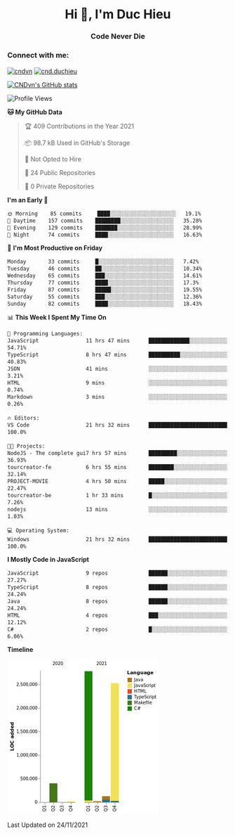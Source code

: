 <h1 align="center">Hi 👋, I'm Duc Hieu</h1>
<h3 align="center">Code Never Die</h3>

<h3 align="left">Connect with me:</h3>
<p align="left">
<a href="https://linkedin.com/in/cndvn" target="blank"><img align="center" src="https://img.shields.io/badge/LinkedIn-0077B5?style=for-the-badge&logo=linkedin&logoColor=white" alt="cndvn"/></a>
<a href="https://fb.com/cnd.duchieu" target="blank"><img align="center" src="https://img.shields.io/badge/Facebook-1877F2?style=for-the-badge&logo=facebook&logoColor=white" alt="cnd.duchieu"/></a>
</p>

[![CNDvn's GitHub stats](https://github-readme-stats.vercel.app/api?username=cndvn)](https://github.com/anuraghazra/github-readme-stats)

<!--START_SECTION:waka-->
![Profile Views](http://img.shields.io/badge/Profile%20Views-0-blue)

**🐱 My GitHub Data** 

> 🏆 409 Contributions in the Year 2021
 > 
> 📦 98.7 kB Used in GitHub's Storage 
 > 
> 🚫 Not Opted to Hire
 > 
> 📜 24 Public Repositories 
 > 
> 🔑 0 Private Repositories  
 > 
**I'm an Early 🐤** 

```text
🌞 Morning    85 commits     ████░░░░░░░░░░░░░░░░░░░░░   19.1% 
🌆 Daytime    157 commits    ████████░░░░░░░░░░░░░░░░░   35.28% 
🌃 Evening    129 commits    ███████░░░░░░░░░░░░░░░░░░   28.99% 
🌙 Night      74 commits     ████░░░░░░░░░░░░░░░░░░░░░   16.63%

```
📅 **I'm Most Productive on Friday** 

```text
Monday       33 commits     █░░░░░░░░░░░░░░░░░░░░░░░░   7.42% 
Tuesday      46 commits     ██░░░░░░░░░░░░░░░░░░░░░░░   10.34% 
Wednesday    65 commits     ███░░░░░░░░░░░░░░░░░░░░░░   14.61% 
Thursday     77 commits     ████░░░░░░░░░░░░░░░░░░░░░   17.3% 
Friday       87 commits     █████░░░░░░░░░░░░░░░░░░░░   19.55% 
Saturday     55 commits     ███░░░░░░░░░░░░░░░░░░░░░░   12.36% 
Sunday       82 commits     ████░░░░░░░░░░░░░░░░░░░░░   18.43%

```


📊 **This Week I Spent My Time On** 

```text
💬 Programming Languages: 
JavaScript               11 hrs 47 mins      █████████████░░░░░░░░░░░░   54.71% 
TypeScript               8 hrs 47 mins       ██████████░░░░░░░░░░░░░░░   40.83% 
JSON                     41 mins             ░░░░░░░░░░░░░░░░░░░░░░░░░   3.21% 
HTML                     9 mins              ░░░░░░░░░░░░░░░░░░░░░░░░░   0.74% 
Markdown                 3 mins              ░░░░░░░░░░░░░░░░░░░░░░░░░   0.26%

🔥 Editors: 
VS Code                  21 hrs 32 mins      █████████████████████████   100.0%

🐱‍💻 Projects: 
NodeJS - The complete gui7 hrs 57 mins       █████████░░░░░░░░░░░░░░░░   36.93% 
tourcreator-fe           6 hrs 55 mins       ████████░░░░░░░░░░░░░░░░░   32.14% 
PROJECT-MOVIE            4 hrs 50 mins       █████░░░░░░░░░░░░░░░░░░░░   22.47% 
tourcreator-be           1 hr 33 mins        █░░░░░░░░░░░░░░░░░░░░░░░░   7.26% 
nodejs                   13 mins             ░░░░░░░░░░░░░░░░░░░░░░░░░   1.03%

💻 Operating System: 
Windows                  21 hrs 32 mins      █████████████████████████   100.0%

```

**I Mostly Code in JavaScript** 

```text
JavaScript               9 repos             ██████░░░░░░░░░░░░░░░░░░░   27.27% 
TypeScript               8 repos             ██████░░░░░░░░░░░░░░░░░░░   24.24% 
Java                     8 repos             ██████░░░░░░░░░░░░░░░░░░░   24.24% 
HTML                     4 repos             ███░░░░░░░░░░░░░░░░░░░░░░   12.12% 
C#                       2 repos             █░░░░░░░░░░░░░░░░░░░░░░░░   6.06%

```


**Timeline**

![Chart not found](https://raw.githubusercontent.com/CNDvn/CNDvn/main/charts/bar_graph.png) 


 Last Updated on 24/11/2021
<!--END_SECTION:waka-->
